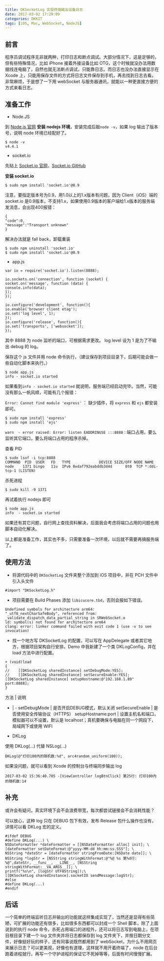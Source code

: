 ```yaml
---
title: DKSocketLog 实现终端输出设备日志
date: 2017-03-02 17:29:09
categories: DKKIT
tags: [iOS, Mac, WebSocket, NodeJS]
---
```


## 前言

程序员调试程序无非就两种，打印日志和断点调试。大部分情况下，这是足够的，但有些特殊情况，比如 iPhone 接着外接设备比如 OTG，这个时候就没办法用数据线连电脑了，自然也就无法断点调试，只能靠日志。而日志也没办法直接显示在 Xcode 上，只能用保存文件的方式将日志文件保存到手机，再去找到日志去看。非常麻烦，于是想了一下用 webSocket 与服务器通讯，就能以一种更直接方便的方式来看日志。

<!-- more -->

## 准备工作

- Node.JS

到 [Node.js 官网](https://nodejs.org/en/) **安装 nodejs 环境**，安装完成后敲`node -v`，如果 log 输出了版本号，说明 node 环境已经配好了。

```
$ node -v
v4.4.1
```
- socket.io

先贴上 [Socket.io 官网](https://socket.io/)，[Socket.io GitHub](https://github.com/socketio/socket.io/)

**安装 socket.io**

```
$ sudo npm install 'socket.io'@0.9
```

注意，要指定版本号为0.9，用1.0以上的1.x版本有问题，因为 Client（iOS）端的 socket.io 是0.9版本，不支持1.x，如果使用0.9版本的客户端给1.x版本的服务端发消息，会出现400报错：
```
{
"code":0,
"message":"Transport unknown"
}
```

解决办法就是 fall back，卸载重装

```
$ sudo npm uninstall 'socket.io'
$ sudo npm install 'socket.io'@0.9
```

- app.js

```
var io = require('socket.io').listen(8888);

io.sockets.on('connection', function (socket) {
socket.on('message', function (data) {
console.info(data);
});
});

io.configure('development', function(){
io.enable('browser client etag');
io.set('log level', 1);
});
io.configure('release', function(){
io.set('transports', ['websocket']);
});
```

其中 8888 为 node 监听的端口，可根据需求更改。
log level 设为 1 是为了不输出 debug 的 log。

保存这个 js 文件并用 node 命令执行，（建议保存到项目目录下，后期可能会做一些自动化脚本来执行。）

```
$ node app.js
info - socket.io started
```

如果看到`info - socket.io started` 就说明，服务端已经启动完毕。当然，可能没有那么一帆风顺，可能有几个报错：

`Error: Cannot find module 'express'` ： 缺少插件，将 `express` 和 `ejs` 都安装即可。

```
$ sudo npm install 'express'
$ sudo npm install 'ejs'
```

`warn  - error raised: Error: listen EADDRINUSE :::8888` : 端口占用，要么监听其它端口，要么将端口占用的程序杀掉。

查看 PID

```
$ sudo lsof -i tcp:8888
COMMAND  PID  USER   FD   TYPE             DEVICE SIZE/OFF NODE NAME
node    1371 bingo   11u  IPv6 0xdaf792eabddb3d4d      0t0  TCP *:ddi-tcp-1 (LISTEN)
```

杀死进程

```
$ sudo kill -9 1371
```

再试着执行 nodejs 即可

```
$ node app.js 
info  - socket.io started
```

如果还有其它问题，自行网上查找资料解决，后面我会考虑将端口占用的问题也用脚本自动化解决。

以上都是准备工作，其实也不多，只需要准备一次环境，以后就不需要再搞服务端了。

## 使用方法

- 将源代码中的 `DKSocketLog` 文件夹整个添加到 iOS 项目中，并在 PCH 文件中引入头文件

```
#import "DKSocketLog.h"
```

- 项目需要在 Build Phases 添加 `libicucore.tbd`，否则会报如下错误。

```
Undefined symbols for architecture arm64:
"_utf8_nextCharSafeBody", referenced from:
_validate_dispatch_data_partial_string in SRWebSocket.o
ld: symbol(s) not found for architecture arm64
clang: error: linker command failed with exit code 1 (use -v to see invocation)
```

- 找一个地方写 DKSocketLog 的配置，可以写在 AppDelegate 或者其它地方，根据项目架构自行安排。Demo 中我新建了一个类 DKLogConfig，并在 load 方法中进行配置。

```
+ (void)load
{
//    [[DKSocketLog sharedInstance] setDebugMode:YES];
//    [[DKSocketLog sharedInstance] setSecureEnable:YES];
[[DKSocketLog sharedInstance] setupHostname:@"192.168.1.89" port:8888];
}
```

方法 | 说明
- | -
setDebugMode | 是否开启DEBUG模式，默认关闭
setSecureEnable |  是否使用安全传输协议（HTTPS）
setupHostname:port | 设置主机名和端口，模拟器可以不设置，默认是 localhost；真机要确保与电脑在同一个网段下，局域网下或使用 WIFI

- DKLog

使用 DKLog(...) 代替 NSLog(...)
```
DKLog(@"打印100内的随机数:%d", arc4random_uniform(100));
```

如果没问题，就可以看到 Xcode 的控制台与终端同步输出 log
```
2017-03-02 15:36:40.705 -[ViewController logBtnClick] 第25行: 打印100内的随机数:14
```

## 补充

或许会有疑问，真实环境下会不会浪费带宽，每次都尝试链接会不会消耗性能？

可以放心，这种 log 只在 DEBUG 包下有效，发布 Release 包什么操作也没有，详情可以看 DKLog 宏的定义。

```
#ifdef DEBUG
#define DKLog(...) \
NSDateFormatter *dateFormatter = [[NSDateFormatter alloc] init]; \
[dateFormatter setDateFormat:@"yyyy-MM-dd hh:mm:ss.SSS"]; \
NSString *dateStr = [dateFormatter stringFromDate:[NSDate date]]; \
NSString *logStr = [NSString stringWithFormat:@"%@ %s 第%d行: %@",dateStr, __func__, __LINE__, [NSString stringWithFormat:__VA_ARGS__]]; \
printf("%s\n", [logStr UTF8String]);\
[[DKSocketLog sharedInstance].socketIO sendMessage:logStr];
#else
#define DKLog(...)
#endif
```

## 后话

一个简单的终端监听日志并输出的功能就这样集成实现了，当然还是显得有些简陋，可扩展的功能还有很多，比如很多东西都可以封成一个 Shell 脚本，除了上面说到的执行 node 命令，杀死占用端口的进程外，还可以将日志写到电脑上，在项目根目录下建一个 log 文件夹并将日志都保存到 log 文件夹下，并按日期分文件，好像挺好玩的样子，还有同事说既然都用到了 webSocket，为什么不用网页来展示日志？可以更美观，好像也有道理，这样就不用开着终端了，node 在后台跑着进程就行，再写一个守护进程的保证它不死掉等等，后面有时间慢慢扩展。

